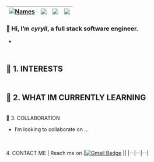 | [![Names](https://img.shields.io/badge/cyryl-<COLOR>.svg)](https://shields.io/) | ![](https://komarev.com/ghpvc/?username=cyryll&color=blue) | ![](https://img.shields.io/github/followers/cyryll) | ![](https://img.shields.io/github/stars/cyryll?label=Profile%20Stars&logo=Profile%20stars&logoColor=r) |
--| --| --| --|

### 👋 Hi, I’m ***cyryll***, a full stack software engineer.
-
<br>👀 1.  INTERESTS
- 
<br>🌱 2.  WHAT IM CURRENTLY LEARNING
- 
<br>💞️ 3.  COLLABORATION
- I’m looking to collaborate on ...

<br><br> 4.   CONTACT ME
| Reach me on |[![Gmail Badge](https://img.shields.io/badge/Gmail-D14836?style=for-the-badge&logo=gmail&logoColor=white)](mailto:cyrylpaull@gmail.com) ||
|--|--|--|

